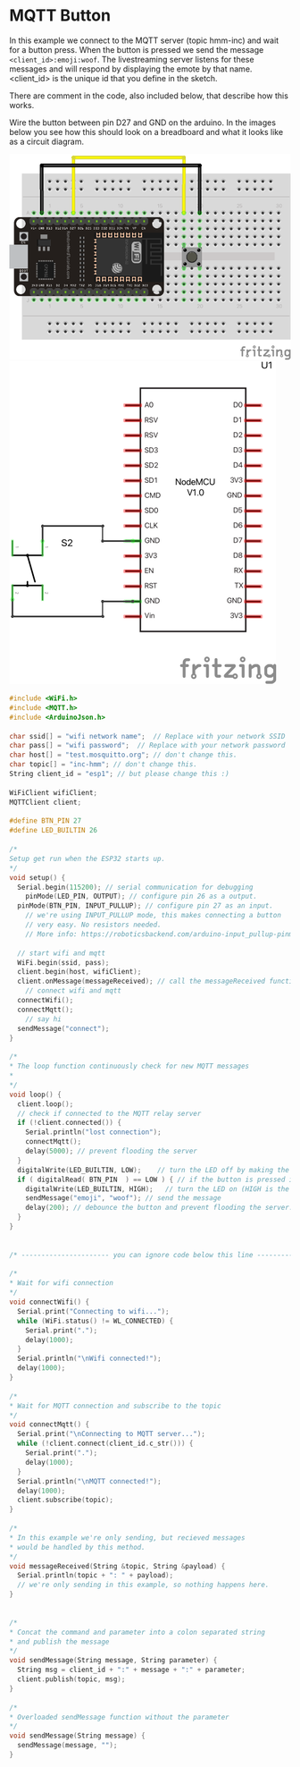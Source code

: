 # MQTT Button

In this example we connect to the MQTT server (topic hmm-inc) and wait for a button press. When the button is pressed we send the message `<client_id>:emoji:woof`. The livestreaming server listens for these messages and will respond by displaying the emote by that name. <client_id> is the unique id that you define in the sketch.

There are comment in the code, also included below, that describe how this works. 

Wire the button between pin D27 and GND on the arduino. In the images below you see how this should look on a breadboard and what it looks like as a circuit diagram. 

![wiring](MQTT_button_bb.png)
![wiring](MQTT_button_sch.png)

```c
#include <WiFi.h>
#include <MQTT.h>
#include <ArduinoJson.h>

char ssid[] = "wifi network name";  // Replace with your network SSID
char pass[] = "wifi password";  // Replace with your network password
char host[] = "test.mosquitto.org"; // don't change this.
char topic[] = "inc-hmm"; // don't change this.
String client_id = "esp1"; // but please change this :)

WiFiClient wifiClient;
MQTTClient client;

#define BTN_PIN 27
#define LED_BUILTIN 26

/*
Setup get run when the ESP32 starts up. 
*/
void setup() {
  Serial.begin(115200); // serial communication for debugging
	pinMode(LED_PIN, OUTPUT); // configure pin 26 as a output. 
  pinMode(BTN_PIN, INPUT_PULLUP); // configure pin 27 as an input.
	// we're using INPUT_PULLUP mode, this makes connecting a button 
	// very easy. No resistors needed. 
	// More info: https://roboticsbackend.com/arduino-input_pullup-pinmode/ 

  // start wifi and mqtt
  WiFi.begin(ssid, pass);
  client.begin(host, wifiClient);
  client.onMessage(messageReceived); // call the messageReceived function when a message is received
	// connect wifi and mqtt
  connectWifi();
  connectMqtt();
	// say hi
  sendMessage("connect");
}
  
/*
* The loop function continuously check for new MQTT messages
* 
*/
void loop() {
  client.loop();
  // check if connected to the MQTT relay server
  if (!client.connected()) {
    Serial.println("lost connection");
    connectMqtt();
    delay(5000); // prevent flooding the server
  }
  digitalWrite(LED_BUILTIN, LOW);    // turn the LED off by making the voltage LOW
  if ( digitalRead( BTN_PIN  ) == LOW ) { // if the button is pressed it will read as LOW here
    digitalWrite(LED_BUILTIN, HIGH);   // turn the LED on (HIGH is the voltage level)
    sendMessage("emoji", "woof"); // send the message
    delay(200); // debounce the button and prevent flooding the server.
  }
}


/* ---------------------- you can ignore code below this line --------------------- */

/* 
* Wait for wifi connection 
*/
void connectWifi() {
  Serial.print("Connecting to wifi...");
  while (WiFi.status() != WL_CONNECTED) {
    Serial.print(".");
    delay(1000);
  }
  Serial.println("\nWifi connected!");
  delay(1000);
}

/* 
* Wait for MQTT connection and subscribe to the topic
*/
void connectMqtt() {
  Serial.print("\nConnecting to MQTT server...");
  while (!client.connect(client_id.c_str())) {
    Serial.print(".");
    delay(1000);
  }
  Serial.println("\nMQTT connected!");
  delay(1000);
  client.subscribe(topic);
}

/* 
* In this example we're only sending, but recieved messages
* would be handled by this method.
*/
void messageReceived(String &topic, String &payload) {
  Serial.println(topic + ": " + payload);
  // we're only sending in this example, so nothing happens here.
}


/* 
* Concat the command and parameter into a colon separated string 
* and publish the message 
*/
void sendMessage(String message, String parameter) {
  String msg = client_id + ":" + message + ":" + parameter;
  client.publish(topic, msg);
}

/* 
* Overloaded sendMessage function without the parameter 
*/
void sendMessage(String message) {
  sendMessage(message, "");
}
```